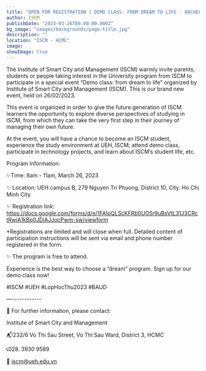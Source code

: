 ```yaml
---
title: "OPEN FOR REGISTRATION | DEMO CLASS: FROM DREAM TO LIFE - BACHELOR OF ARCHITECTURAL AND URBAN DESIGN INCLUSIVE SMART CITY PROGRAM"
author: ISCM
publishDate: "2023-03-26T00:00:00.000Z"
bg_image: "images/backgrounds/page-title.jpg"
description: "" 
location: "ISCM - HCMC"
image: 
showImage: true
---
```

The Institute of Smart City and Management (ISCM) warmly invite parents, students or people taking interest in the University program from ISCM to participate in a special event “Demo class: from dream to life” organized by Institute of Smart City and Management (ISCM). This is our brand new event, held on 26/02/2023.

This event is organized in order to give the future generation of ISCM learners the opportunity to explore diverse perspectives of studying in ISCM, from which they can take the very first step in their journey of managing their own future.

At the event, you will have a chance to become an ISCM student, experience the study environment at UEH, ISCM; attend demo class, participate in technology projects, and learn about ISCM’s student life, etc.

Program Information:

✨Time: 8am - 11am, March 26, 2023

✨ Location: UEH campus B, 279 Nguyen Tri Phuong, District 10, City. Ho Chi Minh City

✨ Registration link: https://docs.google.com/forms/d/e/1FAIpQLScKFRb0UO5r9uBsVtL31J3CRctRwjA1kBp0JDjAJJocPwm-sw/viewform

*Registrations are limited and will close when full. Detailed content of participation instructions will be sent via email and phone number registered in the form.

✨ The program is free to attend.

Experience is the best way to choose a “dream” program. Sign up for our demo class now!

#ISCM #UEH #LopHocThu2023 #BAUD

—------------

🔰 For further information, please contact:

Institute of Smart City and Management

📬232/6 Vo Thi Sau Street, Vo Thi Sau Ward, District 3, HCMC

📞028. 3930 9589

📩 iscm@ueh.edu.vn